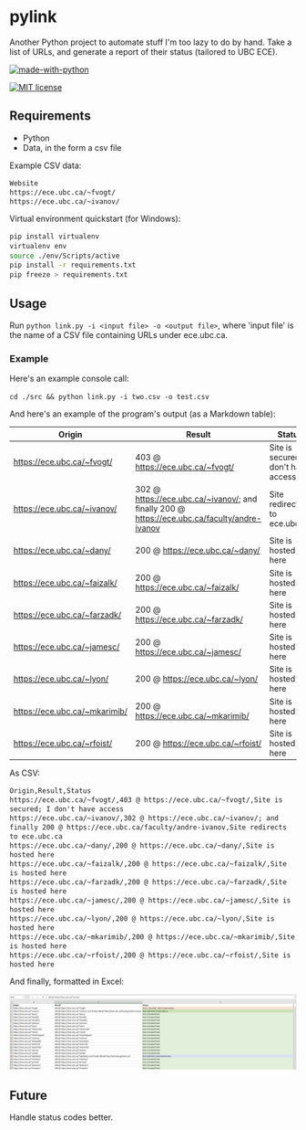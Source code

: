 # pylink

Another Python project to automate stuff I'm too lazy to do by hand. Take a list of URLs, and generate a report of their status (tailored to UBC ECE).

[![made-with-python](https://img.shields.io/badge/Made%20with-Python-1f425f.svg)](https://www.python.org/) 

[![MIT license](https://img.shields.io/badge/License-MIT-blue.svg)](https://lbesson.mit-license.org/)

## Requirements

- Python
- Data, in the form a csv file

Example CSV data:

```csv
Website
https://ece.ubc.ca/~fvogt/
https://ece.ubc.ca/~ivanov/
```

Virtual environment quickstart (for Windows):

```bash
pip install virtualenv
virtualenv env
source ./env/Scripts/active
pip install -r requirements.txt
pip freeze > requirements.txt
```

## Usage

Run `python link.py -i <input file> -o <output file>`, where 'input file' is the name of a CSV file containing URLs under ece.ubc.ca.

### Example

Here's an example console call:

`cd ./src && python link.py -i two.csv -o test.csv`

And here's an example of the program's output (as a Markdown table):

|Origin|Result                       |Status|
|------|-----------------------------|------|
|https://ece.ubc.ca/~fvogt/|403 @ https://ece.ubc.ca/~fvogt/|Site is secured; I don't have access|
|https://ece.ubc.ca/~ivanov/|302 @ https://ece.ubc.ca/~ivanov/; and finally 200 @ https://ece.ubc.ca/faculty/andre-ivanov|Site redirects to ece.ubc.ca|
|https://ece.ubc.ca/~dany/|200 @ https://ece.ubc.ca/~dany/|Site is hosted here|
|https://ece.ubc.ca/~faizalk/|200 @ https://ece.ubc.ca/~faizalk/|Site is hosted here|
|https://ece.ubc.ca/~farzadk/|200 @ https://ece.ubc.ca/~farzadk/|Site is hosted here|
|https://ece.ubc.ca/~jamesc/|200 @ https://ece.ubc.ca/~jamesc/|Site is hosted here|
|https://ece.ubc.ca/~lyon/|200 @ https://ece.ubc.ca/~lyon/|Site is hosted here|
|https://ece.ubc.ca/~mkarimib/|200 @ https://ece.ubc.ca/~mkarimib/|Site is hosted here|
|https://ece.ubc.ca/~rfoist/|200 @ https://ece.ubc.ca/~rfoist/|Site is hosted here|

As CSV:

```csv
Origin,Result,Status
https://ece.ubc.ca/~fvogt/,403 @ https://ece.ubc.ca/~fvogt/,Site is secured; I don't have access
https://ece.ubc.ca/~ivanov/,302 @ https://ece.ubc.ca/~ivanov/; and finally 200 @ https://ece.ubc.ca/faculty/andre-ivanov,Site redirects to ece.ubc.ca
https://ece.ubc.ca/~dany/,200 @ https://ece.ubc.ca/~dany/,Site is hosted here
https://ece.ubc.ca/~faizalk/,200 @ https://ece.ubc.ca/~faizalk/,Site is hosted here
https://ece.ubc.ca/~farzadk/,200 @ https://ece.ubc.ca/~farzadk/,Site is hosted here
https://ece.ubc.ca/~jamesc/,200 @ https://ece.ubc.ca/~jamesc/,Site is hosted here
https://ece.ubc.ca/~lyon/,200 @ https://ece.ubc.ca/~lyon/,Site is hosted here
https://ece.ubc.ca/~mkarimib/,200 @ https://ece.ubc.ca/~mkarimib/,Site is hosted here
https://ece.ubc.ca/~rfoist/,200 @ https://ece.ubc.ca/~rfoist/,Site is hosted here
```

And finally, formatted in Excel:

![Formatted output](images/output.png)

## Future

Handle status codes better.
